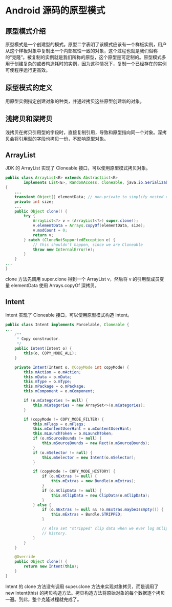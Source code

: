 # Android 源码的原型模式

## 原型模式介绍

原型模式是一个创建型的模式。原型二字表明了该模式应该有一个样板实例，用户从这个样板对象中复制出一个内部属性一致的对象，这个过程也就是我们俗称的“克隆”。被复制的实例就是我们所称的原型，这个原型是可定制的。原型模式多用于创建复杂的或者构造耗时的实例，因为这种情况下，复制一个已经存在的实例可使程序运行更高效。


## 原型模式的定义

用原型实例指定创建对象的种类，并通过拷贝这些原型创建新的对象。

## 浅拷贝和深拷贝

浅拷贝在拷贝引用型的字段时，直接复制引用，导致和原型指向同一个对象。深拷贝会将引用型的字段也拷贝一份，不影响原型对象。

## ArrayList

JDK 的 ArrayList 实现了 Cloneable 接口，可以使用原型模式拷贝对象。

```java
public class ArrayList<E> extends AbstractList<E>
        implements List<E>, RandomAccess, Cloneable, java.io.Serializable
{
    ...
    transient Object[] elementData; // non-private to simplify nested class access
    private int size;
    ...
    public Object clone() {
        try {
            ArrayList<?> v = (ArrayList<?>) super.clone();
            v.elementData = Arrays.copyOf(elementData, size);
            v.modCount = 0;
            return v;
        } catch (CloneNotSupportedException e) {
            // this shouldn't happen, since we are Cloneable
            throw new InternalError(e);
        }
    }
...
}    
```

clone 方法先调用 super.clone 得到一个 ArrayList v，然后将 v 的引用型成员变量 elementData 使用 Arrays.copyOf 深拷贝。

## Intent

Intent 实现了 Cloneable 接口，可以使用原型模式构造 Intent。

```java
public class Intent implements Parcelable, Cloneable {
...
    /**
     * Copy constructor.
     */
    public Intent(Intent o) {
        this(o, COPY_MODE_ALL);
    }

    private Intent(Intent o, @CopyMode int copyMode) {
        this.mAction = o.mAction;
        this.mData = o.mData;
        this.mType = o.mType;
        this.mPackage = o.mPackage;
        this.mComponent = o.mComponent;

        if (o.mCategories != null) {
            this.mCategories = new ArraySet<>(o.mCategories);
        }

        if (copyMode != COPY_MODE_FILTER) {
            this.mFlags = o.mFlags;
            this.mContentUserHint = o.mContentUserHint;
            this.mLaunchToken = o.mLaunchToken;
            if (o.mSourceBounds != null) {
                this.mSourceBounds = new Rect(o.mSourceBounds);
            }
            if (o.mSelector != null) {
                this.mSelector = new Intent(o.mSelector);
            }

            if (copyMode != COPY_MODE_HISTORY) {
                if (o.mExtras != null) {
                    this.mExtras = new Bundle(o.mExtras);
                }
                if (o.mClipData != null) {
                    this.mClipData = new ClipData(o.mClipData);
                }
            } else {
                if (o.mExtras != null && !o.mExtras.maybeIsEmpty()) {
                    this.mExtras = Bundle.STRIPPED;
                }

                // Also set "stripped" clip data when we ever log mClipData in the (broadcast)
                // history.
            }
        }
    }

    @Override
    public Object clone() {
        return new Intent(this);
    }
}
```

Intent 的 clone 方法没有调用 super.clone 方法来实现对象拷贝，而是调用了 new Intent(this) 的拷贝构造方法。拷贝构造方法将原始对象的每个数据逐个拷贝一遍。到此，整个克隆过程就完成了。